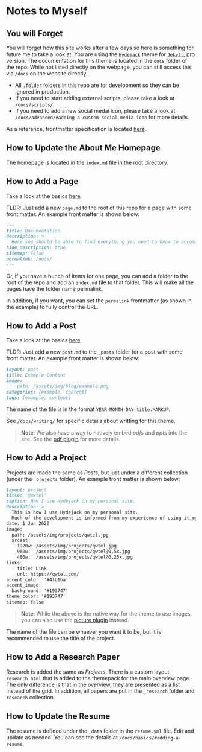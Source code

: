 # Notes to Myself

## You will Forget
You will forget how this site works after a few days so here is something for future me to take a look at. You are using the [`Hydejack`](hydejack.com) theme for [`Jekyll`](https://jekyllrb.com/), pro version. The documentation for this theme is located in the `docs` folder of the repo. While not listed directly on the webpage, you can still access this via `/docs` on the website directly.

- All `.folder` folders in this repo are for development so they can be ignored in production. 
- If you need to start adding external scripts, please take a look at `/docs/scripts/`.
- If you need to add a new social medai icon, please take a look at `/docs/advanced/#adding-a-custom-social-media-icon` for more details.

As a reference, frontmatter specification is located [here](https://jekyllrb.com/docs/frontmatter/).

## How to Update the About Me Homepage

The homepage is located in the `index.md` file in the root directory.

## How to Add a Page
Take a look at the basics [here](https://jekyllrb.com/docs/pages/).

TLDR: Just add a new `page.md` to the root of this repo for a page with some front matter. An example front matter is shown below:

```markdown
---
title: Documentation
description: >
  Here you should be able to find everything you need to know to accomplish the most common tasks when blogging with Hydejack.
hide_description: true
sitemap: false
permalink: /docs/
---
```

Or, if you have a bunch of items for one page, you can add a folder to the root of the repo and add an `index.md` file to that folder. This will make all the pages have the folder name permalink.

In addition, if you want, you can set the `permalink` frontmatter (as shown in the example) to fully control the URL.

## How to Add a Post
Take a look at the basics [here](https://jekyllrb.com/docs/posts/).

TLDR: Just add a new `post.md` to the `_posts` folder for a post with some front matter. An example front matter is shown below:

```markdown
layout: post
title: Example Content
image:
    path: /assets/img/blog/example.png
categories: [example, content]
tags: [example, content]
```

The name of the file is in the format `YEAR-MONTH-DAY-title.MARKUP`.

See `/docs/writing/` for specific details about writting for this theme.

> **Note**: We also have a way to natively embed *pdfs* and *ppts* into the site. See the [pdf plugin](https://github.com/MihajloNesic/jekyll-pdf-embed) for more details.

## How to Add a Project
Projects are made the same as *Posts*, but just under a different collection (under the `_projects` folder). An example front matter is shown below:

```markdown
layout: project
title: '@qwtel'
caption: How I use Hydejack on my personal site.
description: >
  This is how I use Hydejack on my personal site. 
  Much of the development is informed from my experience of using it myself, creating a tight feedback loop.
date: 1 Jun 2020
image: 
  path: /assets/img/projects/qwtel.jpg
  srcset: 
    1920w: /assets/img/projects/qwtel.jpg
    960w:  /assets/img/projects/qwtel@0,5x.jpg
    480w:  /assets/img/projects/qwtel@0,25x.jpg
links:
  - title: Link
    url: https://qwtel.com/
accent_color: '#4fb1ba'
accent_image:
  background: '#193747'
theme_color: '#193747'
sitemap: false
```

> **Note**: While the above is the native way for the theme to use images, you can also use the [picture plugin](https://rbuchberger.github.io/jekyll_picture_tag/) instead.

The name of the file can be whaever you want it to be, but it is recommended to use the title of the project.

## How to Add a Research Paper

Research is added the same as *Projects*. There is a custom layout `research.html` that is added to the themepack for the main overview page. The only difference is that in the overview, they are presented as a list instead of the grid. In addition, all papers are put in the `_research` folder and `research` collection.

## How to Update the Resume

The resume is defined under the `_data` folder in the `resume.yml` file. Edit and update as needed. You can see the details at `/docs/basics/#adding-a-resume`.
